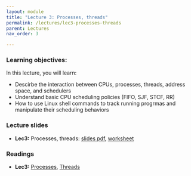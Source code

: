 ```yaml
---
layout: module
title: "Lecture 3: Processes, threads"
permalink: /lectures/lec3-processes-threads
parent: Lectures
nav_order: 3

---
```


### Learning objectives:

In this lecture, you will learn:

* Descirbe the interaction between CPUs, processes, threads, address space, and schedulers
* Understand basic CPU scheduling policies (FIFO, SJF, STCF, RR)
* How to use Linux shell commands to track running progrmas and manipulate their scheduling behaviors


### Lecture slides

* **Lec3:** Processes, threads: [slides pdf](/ds5110-spring25/assets/docs/lec3-processes-threads.pdf), [worksheet](#)


### Readings

* **Lec3:** [Processes](https://pages.cs.wisc.edu/~remzi/OSTEP/cpu-intro.pdf), [Threads](https://pages.cs.wisc.edu/~remzi/OSTEP/threads-intro.pdf)




